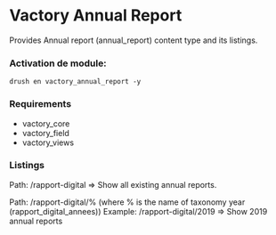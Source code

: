 # Vactory Annual Report
Provides Annual report (annual_report) content type and its listings.

### Activation de module:
`drush en vactory_annual_report -y`

### Requirements

- vactory_core
- vactory_field
- vactory_views

### Listings

Path: /rapport-digital
=> Show all existing annual reports.

Path: /rapport-digital/% (where % is the name of taxonomy year (rapport_digital_annees))
Example: /rapport-digital/2019 
=> Show 2019 annual reports
